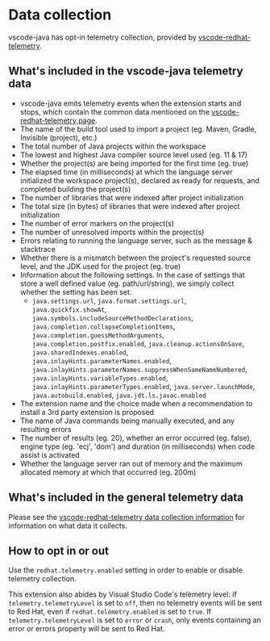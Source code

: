 # Data collection

vscode-java has opt-in telemetry collection, provided by [vscode-redhat-telemetry](https://github.com/redhat-developer/vscode-redhat-telemetry).

## What's included in the vscode-java telemetry data

 * vscode-java emits telemetry events when the extension starts and stops,
   which contain the common data mentioned on the
   [vscode-redhat-telemetry page](https://github.com/redhat-developer/vscode-redhat-telemetry/blob/main/USAGE_DATA.md#common-data).
 * The name of the build tool used to import a project (eg. Maven, Gradle, Invisible (project), etc.)
 * The total number of Java projects within the workspace
 * The lowest and highest Java compiler source level used (eg. 11 & 17)
 * Whether the project(s) are being imported for the first time (eg. true)
 * The elapsed time (in milliseconds) at which the language server initialized the workspace project(s), declared as ready for requests, and completed building the project(s)
 * The number of libraries that were indexed after project initialization
 * The total size (in bytes) of libraries that were indexed after project initialization
 * The number of error markers on the project(s)
 * The number of unresolved imports within the project(s)
 * Errors relating to running the language server, such as the message & stacktrace
 * Whether there is a mismatch between the project's requested source level, and the JDK used for the project (eg. true)
 * Information about the following settings. In the case of settings that store a well defined value (eg. path/url/string), we simply collect whether the setting has been set.
   * `java.settings.url`, `java.format.settings.url`, `java.quickfix.showAt`, `java.symbols.includeSourceMethodDeclarations`, `java.completion.collapseCompletionItems`, `java.completion.guessMethodArguments`, `java.completion.postfix.enabled`, `java.cleanup.actionsOnSave`, `java.sharedIndexes.enabled`, `java.inlayHints.parameterNames.enabled`, `java.inlayHints.parameterNames.suppressWhenSameNameNumbered`, `java.inlayHints.variableTypes.enabled`, `java.inlayHints.parameterTypes.enabled`, `java.server.launchMode`, `java.autobuild.enabled`, `java.jdt.ls.javac.enabled`
 * The extension name and the choice made when a recommendation to install a 3rd party extension is proposed
 * The name of Java commands being manually executed, and any resulting errors
 * The number of results (eg. 20), whether an error occurred (eg. false), engine type (eg. 'ecj', 'dom') and duration (in milliseconds) when code assist is activated
 * Whether the language server ran out of memory and the maximum allocated memory at which that occurred (eg. 200m)

## What's included in the general telemetry data

Please see the
[vscode-redhat-telemetry data collection information](https://github.com/redhat-developer/vscode-redhat-telemetry/blob/HEAD/USAGE_DATA.md#usage-data-being-collected-by-red-hat-extensions)
for information on what data it collects.

## How to opt in or out

Use the `redhat.telemetry.enabled` setting in order to enable or disable telemetry collection.

This extension also abides by Visual Studio Code's telemetry level: if `telemetry.telemetryLevel` is set to `off`, then no telemetry events will be sent to Red Hat, even if `redhat.telemetry.enabled` is set to `true`. If `telemetry.telemetryLevel` is set to `error` or `crash`, only events containing an error or errors property will be sent to Red Hat.
